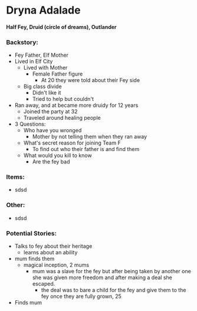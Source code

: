# Dryna Adalade
#### Half Fey, Druid (circle of dreams), Outlander
### Backstory:
* Fey Father, Elf Mother
* Lived in Elf City
  * Lived with Mother
    * Female Father figure
      * At 20 they were told about their Fey side
  * Big class divide
    * Didn't like it
    * Tried to help but couldn't
* Ran away, and at became more druidy for 12 years
  * Joined the party at 32
  * Traveled around healing people
* 3 Questions:
  * Who have you wronged
    * Mother by not telling them when they ran away
  * What's secret reason for joining Team F
    * To find out who their father is and find them
  * What would you kill to know
    * Are the fey bad 

### Items:
* sdsd

### Other:
* sdsd

### Potential Stories:
* Talks to fey about their heritage
  * learns about an ability
* mum finds them
  * magical inception, 2 mums
    * mum was a slave for the fey but after being taken by another one she was given more freedom and after making a deal she escaped.
      * the deal was to bare a child for the fey and give them to the fey once they are fully grown, 25
* Finds mum
